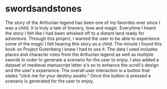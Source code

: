 # swordsandstones
The story of the Arthurian legend has been one of my favorites ever since I was a child. It is truly a tale of bravery, love and magic. Everytime I heard the story I felt like I had been whisked off to a distant land ready for adventure. Through this project, I wanted the user to be able to experience some of the magic I felt hearing this story as a child. The minute I found this book on Project Gutenberg I knew I had to use it. The data I used includes places and character roles from the Arthurian legend as well as multiple swords in order to generate a scenario for the user to enjoy. I also added a dataset of medieval manuscript letter a's so to enhance the scroll's design and the user's experience. The overall user interaction is a button that states "click me for your destiny awaits." Once this button is pressed a scenario is generated for the user to enjoy. 
